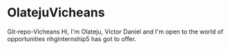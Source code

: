 # OlatejuVicheans
Git-repo-Vicheans
Hi, I'm Olateju, Victor Daniel and I'm open to the world of opportunities nhginternship5 has got to offer.
